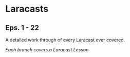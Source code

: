Laracasts
=========

Eps. 1 - 22
-----------

A detailed work through of every Laracast ever covered.

*Each branch covers a Laracast Lesson*
